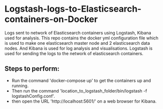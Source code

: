 # Logstash-logs-to-Elasticsearch-containers-on-Docker
Logs sent to network of Elasticsearch containers using Logstash, Kibana used for analysis. This repo contains the docker yml configuration file which is used to make one elasticsearch master node and 2 elasticsearch data nodes. And Kibana is used for log analysis and visualisations. Logstash is used for sending the logs to the network of elasticsearch containers.

## Steps to perform:
* Run the command 'docker-compose up' to get the containers up and running.
* Then run the command 'location_to_logstash_folder/bin/logstash -f logstashConfig.conf'.
* then open the URL 'http://localhost:5601/' on a web browser for Kibana.
